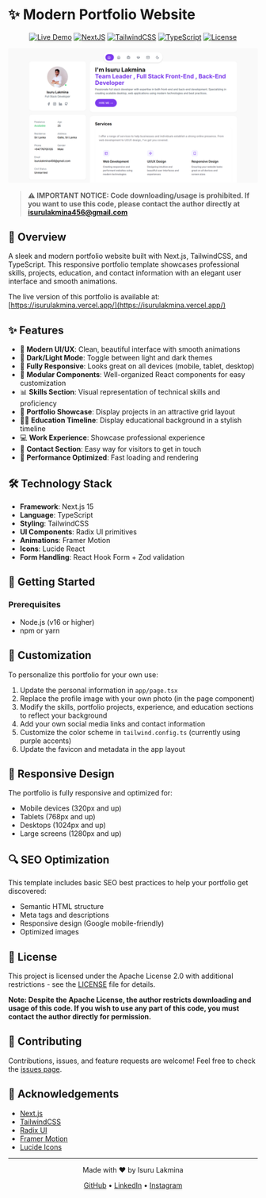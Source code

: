 # ✨ Modern Portfolio Website



<div align="center">

[![Live Demo](https://img.shields.io/badge/LIVE-DEMO-brightgreen?style=for-the-badge)](https://isurulakmina.vercel.app/)
[![NextJS](https://img.shields.io/badge/Next.js-19-black?style=for-the-badge&logo=next.js)](https://nextjs.org/)
[![TailwindCSS](https://img.shields.io/badge/tailwindcss-3.4.0-38B2AC?style=for-the-badge&logo=tailwind-css)](https://tailwindcss.com/)
[![TypeScript](https://img.shields.io/badge/TypeScript-5-blue?style=for-the-badge&logo=typescript)](https://www.typescriptlang.org/)
[![License](https://img.shields.io/badge/license-Apache%202.0-red?style=for-the-badge)](LICENSE)

</div>

![Portfolio Preview](public/screenshot.png)

> **⚠️ IMPORTANT NOTICE: Code downloading/usage is prohibited. If you want to use this code, please contact the author directly at isurulakmina456@gmail.com**

## 🚀 Overview

A sleek and modern portfolio website built with Next.js, TailwindCSS, and TypeScript. This responsive portfolio template showcases professional skills, projects, education, and contact information with an elegant user interface and smooth animations.

The live version of this portfolio is available at: [https://isurulakmina.vercel.app/](https://isurulakmina.vercel.app/)

## ✨ Features

- 🎨 **Modern UI/UX**: Clean, beautiful interface with smooth animations
- 🌙 **Dark/Light Mode**: Toggle between light and dark themes
- 📱 **Fully Responsive**: Looks great on all devices (mobile, tablet, desktop)
- 🧩 **Modular Components**: Well-organized React components for easy customization
- 📊 **Skills Section**: Visual representation of technical skills and proficiency
- 💼 **Portfolio Showcase**: Display projects in an attractive grid layout
- 👨‍🎓 **Education Timeline**: Display educational background in a stylish timeline
- 💻 **Work Experience**: Showcase professional experience
- 📝 **Contact Section**: Easy way for visitors to get in touch
- 🚀 **Performance Optimized**: Fast loading and rendering

## 🛠️ Technology Stack

- **Framework**: Next.js 15
- **Language**: TypeScript
- **Styling**: TailwindCSS
- **UI Components**: Radix UI primitives
- **Animations**: Framer Motion
- **Icons**: Lucide React
- **Form Handling**: React Hook Form + Zod validation

## 🚀 Getting Started

### Prerequisites

- Node.js (v16 or higher)
- npm or yarn


## 🔧 Customization

To personalize this portfolio for your own use:

1. Update the personal information in `app/page.tsx`
2. Replace the profile image with your own photo (in the page component)
3. Modify the skills, portfolio projects, experience, and education sections to reflect your background
4. Add your own social media links and contact information
5. Customize the color scheme in `tailwind.config.ts` (currently using purple accents)
6. Update the favicon and metadata in the app layout

## 📱 Responsive Design

The portfolio is fully responsive and optimized for:
- Mobile devices (320px and up)
- Tablets (768px and up)
- Desktops (1024px and up)
- Large screens (1280px and up)

## 🔍 SEO Optimization

This template includes basic SEO best practices to help your portfolio get discovered:
- Semantic HTML structure
- Meta tags and descriptions
- Responsive design (Google mobile-friendly)
- Optimized images

## 📄 License

This project is licensed under the Apache License 2.0 with additional restrictions - see the [LICENSE](LICENSE) file for details.

**Note: Despite the Apache License, the author restricts downloading and usage of this code. If you wish to use any part of this code, you must contact the author directly for permission.**

## 🤝 Contributing

Contributions, issues, and feature requests are welcome! Feel free to check the [issues page](https://github.com/yourusername/Modern_Portfolio_Website/issues).

## 🙏 Acknowledgements

- [Next.js](https://nextjs.org/)
- [TailwindCSS](https://tailwindcss.com/)
- [Radix UI](https://www.radix-ui.com/)
- [Framer Motion](https://www.framer.com/motion/)
- [Lucide Icons](https://lucide.dev/)

---

<div align="center">
  <p>Made with ❤️ by Isuru Lakmina</p>
  <p>
    <a href="https://github.com/lakmina456">GitHub</a> •
    <a href="https://www.linkedin.com/in/isuru-lakmina-0a655720a">LinkedIn</a> •
    <a href="https://www.instagram.com/isurulakmina">Instagram</a>
  </p>
</div>
